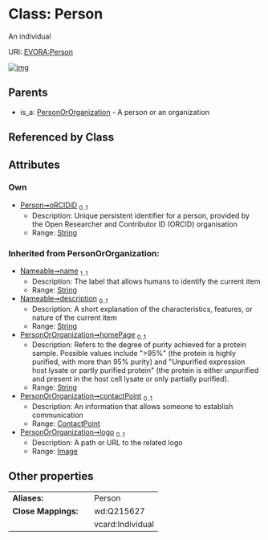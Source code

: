 
# Class: Person

An individual

URI: [EVORA:Person](https://evora-project.eu/Person)


[![img](https://yuml.me/diagram/nofunky;dir:TB/class/[PersonOrOrganization],[PersonOrOrganization]^-[Person&#124;oRCIDiD:string%20%3F;homePage(i):string%20%3F;name(i):string;description(i):string%20%3F],[Image],[ContactPoint])](https://yuml.me/diagram/nofunky;dir:TB/class/[PersonOrOrganization],[PersonOrOrganization]^-[Person&#124;oRCIDiD:string%20%3F;homePage(i):string%20%3F;name(i):string;description(i):string%20%3F],[Image],[ContactPoint])

## Parents

 *  is_a: [PersonOrOrganization](PersonOrOrganization.md) - A person or an organization

## Referenced by Class


## Attributes


### Own

 * [Person➞oRCIDiD](Person_oRCIDiD.md)  <sub>0..1</sub>
     * Description: Unique persistent identifier for a person, provided by the Open Researcher and Contributor ID (ORCID) organisation
     * Range: [String](types/String.md)

### Inherited from PersonOrOrganization:

 * [Nameable➞name](Nameable_name.md)  <sub>1..1</sub>
     * Description: The label that allows humans to identify the current item
     * Range: [String](types/String.md)
 * [Nameable➞description](Nameable_description.md)  <sub>0..1</sub>
     * Description: A short explanation of the characteristics, features, or nature of the current item
     * Range: [String](types/String.md)
 * [PersonOrOrganization➞homePage](PersonOrOrganization_homePage.md)  <sub>0..1</sub>
     * Description: Refers to the degree of purity achieved for a protein sample. Possible values include ">95%" (the protein is highly purified, with more than 95% purity) and "Unpurified expression host lysate or partly purified protein" (the protein is either unpurified and present in the host cell lysate or only partially purified).
     * Range: [String](types/String.md)
 * [PersonOrOrganization➞contactPoint](PersonOrOrganization_contactPoint.md)  <sub>0..1</sub>
     * Description: An information that allows someone to establish communication
     * Range: [ContactPoint](ContactPoint.md)
 * [PersonOrOrganization➞logo](PersonOrOrganization_logo.md)  <sub>0..1</sub>
     * Description: A path or URL to the related logo
     * Range: [Image](Image.md)

## Other properties

|  |  |  |
| --- | --- | --- |
| **Aliases:** | | Person |
| **Close Mappings:** | | wd:Q215627 |
|  | | vcard:Individual |